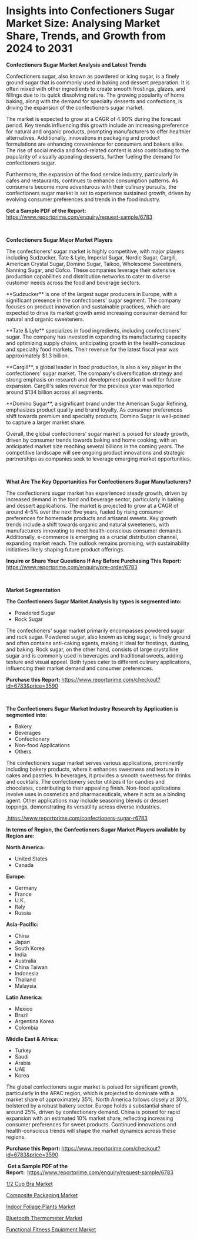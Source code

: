 <p><h1>Insights into Confectioners Sugar Market Size: Analysing Market Share, Trends, and Growth from 2024 to 2031</h1></p><p><strong>Confectioners Sugar Market Analysis and Latest Trends</strong></p>
<p><p>Confectioners sugar, also known as powdered or icing sugar, is a finely ground sugar that is commonly used in baking and dessert preparation. It is often mixed with other ingredients to create smooth frostings, glazes, and fillings due to its quick dissolving nature. The growing popularity of home baking, along with the demand for specialty desserts and confections, is driving the expansion of the confectioners sugar market.</p><p>The market is expected to grow at a CAGR of 4.90% during the forecast period. Key trends influencing this growth include an increasing preference for natural and organic products, prompting manufacturers to offer healthier alternatives. Additionally, innovations in packaging and product formulations are enhancing convenience for consumers and bakers alike. The rise of social media and food-related content is also contributing to the popularity of visually appealing desserts, further fueling the demand for confectioners sugar.</p><p>Furthermore, the expansion of the food service industry, particularly in cafes and restaurants, continues to enhance consumption patterns. As consumers become more adventurous with their culinary pursuits, the confectioners sugar market is set to experience sustained growth, driven by evolving consumer preferences and trends in the food industry.</p></p>
<p><strong>Get a Sample PDF of the Report:&nbsp;</strong> <a href="https://www.reportprime.com/enquiry/request-sample/6783">https://www.reportprime.com/enquiry/request-sample/6783</a></p>
<p>&nbsp;</p>
<p><strong>Confectioners Sugar Major Market Players</strong></p>
<p><p>The confectioners' sugar market is highly competitive, with major players including Sudzucker, Tate & Lyle, Imperial Sugar, Nordic Sugar, Cargill, American Crystal Sugar, Domino Sugar, Taikoo, Wholesome Sweeteners, Nanning Sugar, and Cofco. These companies leverage their extensive production capabilities and distribution networks to cater to diverse customer needs across the food and beverage sectors.</p><p>**Sudzucker** is one of the largest sugar producers in Europe, with a significant presence in the confectioners' sugar segment. The company focuses on product innovation and sustainable practices, which are expected to drive its market growth amid increasing consumer demand for natural and organic sweeteners.</p><p>**Tate & Lyle** specializes in food ingredients, including confectioners' sugar. The company has invested in expanding its manufacturing capacity and optimizing supply chains, anticipating growth in the health-conscious and specialty food markets. Their revenue for the latest fiscal year was approximately $1.3 billion.</p><p>**Cargill**, a global leader in food production, is also a key player in the confectioners' sugar market. The company's diversification strategy and strong emphasis on research and development position it well for future expansion. Cargill's sales revenue for the previous year was reported around $134 billion across all segments.</p><p>**Domino Sugar**, a significant brand under the American Sugar Refining, emphasizes product quality and brand loyalty. As consumer preferences shift towards premium and specialty products, Domino Sugar is well-poised to capture a larger market share.</p><p>Overall, the global confectioners' sugar market is poised for steady growth, driven by consumer trends towards baking and home cooking, with an anticipated market size reaching several billions in the coming years. The competitive landscape will see ongoing product innovations and strategic partnerships as companies seek to leverage emerging market opportunities.</p></p>
<p>&nbsp;</p>
<p><strong>What Are The Key Opportunities For Confectioners Sugar Manufacturers?</strong></p>
<p><p>The confectioners sugar market has experienced steady growth, driven by increased demand in the food and beverage sector, particularly in baking and dessert applications. The market is projected to grow at a CAGR of around 4-5% over the next five years, fueled by rising consumer preferences for homemade products and artisanal sweets. Key growth trends include a shift towards organic and natural sweeteners, with manufacturers innovating to meet health-conscious consumer demands. Additionally, e-commerce is emerging as a crucial distribution channel, expanding market reach. The outlook remains promising, with sustainability initiatives likely shaping future product offerings.</p></p>
<p><strong>Inquire or Share Your Questions If Any Before Purchasing This Report:</strong> <a href="https://www.reportprime.com/enquiry/pre-order/6783">https://www.reportprime.com/enquiry/pre-order/6783</a></p>
<p>&nbsp;</p>
<p><strong>Market Segmentation</strong></p>
<p><strong>The Confectioners Sugar Market Analysis by types is segmented into:</strong></p>
<p><ul><li>Powdered Sugar</li><li>Rock Sugar</li></ul></p>
<p><p>The confectioners' sugar market primarily encompasses powdered sugar and rock sugar. Powdered sugar, also known as icing sugar, is finely ground and often contains anti-caking agents, making it ideal for frostings, dusting, and baking. Rock sugar, on the other hand, consists of large crystalline sugar and is commonly used in beverages and traditional sweets, adding texture and visual appeal. Both types cater to different culinary applications, influencing their market demand and consumer preferences.</p></p>
<p><strong>Purchase this Report:&nbsp;</strong><a href="https://www.reportprime.com/checkout?id=6783&price=3590">https://www.reportprime.com/checkout?id=6783&price=3590</a></p>
<p>&nbsp;</p>
<p><strong>The Confectioners Sugar Market Industry Research by Application is segmented into:</strong></p>
<p><ul><li>Bakery</li><li>Beverages</li><li>Confectionery</li><li>Non-food Applications</li><li>Others</li></ul></p>
<p><p>The confectioners sugar market serves various applications, prominently including bakery products, where it enhances sweetness and texture in cakes and pastries. In beverages, it provides a smooth sweetness for drinks and cocktails. The confectionery sector utilizes it for candies and chocolates, contributing to their appealing finish. Non-food applications involve uses in cosmetics and pharmaceuticals, where it acts as a binding agent. Other applications may include seasoning blends or dessert toppings, demonstrating its versatility across diverse industries.</p></p>
<p><a href="https://www.reportprime.com/confectioners-sugar-r6783">&nbsp;https://www.reportprime.com/confectioners-sugar-r6783</a></p>
<p><strong>In terms of Region, the Confectioners Sugar Market Players available by Region are:</strong></p>
<p>
    <p> <strong> North America: </strong>
        <ul>
            <li>United States</li>
            <li>Canada</li>
        </ul>
        </p> 
    <p> <strong> Europe: </strong>
        <ul>
            <li>Germany</li>
            <li>France</li>
            <li>U.K.</li>
            <li>Italy</li>
            <li>Russia</li>
        </ul>
        </p> 
    <p> <strong> Asia-Pacific: </strong>
        <ul>
            <li>China</li>
            <li>Japan</li>
            <li>South Korea</li>
            <li>India</li>
            <li>Australia</li>
            <li>China Taiwan</li>
            <li>Indonesia</li>
            <li>Thailand</li>
            <li>Malaysia</li>
        </ul>
        </p> 
    <p> <strong> Latin America: </strong>
        <ul>
            <li>Mexico</li>
            <li>Brazil</li>
            <li>Argentina Korea</li>
            <li>Colombia</li>
        </ul>
        </p> 
    <p> <strong> Middle East & Africa: </strong>
        <ul>
            <li>Turkey</li>
            <li>Saudi</li>
            <li>Arabia</li>
            <li>UAE</li>
            <li>Korea</li>
        </ul>
    </p>
    </p>
<p><p>The global confectioners sugar market is poised for significant growth, particularly in the APAC region, which is projected to dominate with a market share of approximately 35%. North America follows closely at 30%, bolstered by a robust bakery sector. Europe holds a substantial share of around 25%, driven by confectionery demand. China is poised for rapid expansion with an estimated 10% market share, reflecting increasing consumer preferences for sweet products. Continued innovations and health-conscious trends will shape the market dynamics across these regions.</p></p>
<p><strong>Purchase this Report: </strong><a href="https://www.reportprime.com/checkout?id=6783&price=3590">https://www.reportprime.com/checkout?id=6783&price=3590</a></p>
<p>&nbsp;<strong>Get a Sample PDF of the Report:&nbsp;&nbsp;</strong><a href="https://www.reportprime.com/enquiry/request-sample/6783">https://www.reportprime.com/enquiry/request-sample/6783</a></p>
<p><strong></strong></p>
<p><p><a href="https://issuu.com/reportprime-2/docs/12-cup-bra-market-size-2030.pptx_5160617ef33d77">1/2 Cup Bra Market</a></p><p><a href="https://www.linkedin.com/pulse/what-driving-global-composite-packaging-market-dive-trends-a4lve?trackingId=6k%2FWfJ4zTqqc9w1hsm7nRw%3D%3D">Composite Packaging Market</a></p><p><a href="https://medium.com/@adam.dyer78678/emerging-indoor-foliage-plants-market-opportunities-market-analysis-for-investors-and-stakeholders-6cdd0f39b2b3">Indoor Foliage Plants Market</a></p><p><a href="https://medium.com/@adam.dyer78678/a-comprehensive-look-at-product-type-magnetic-wall-mounted-vertical-and-application-ab67e13a8b8a">Bluetooth Thermometer Market</a></p><p><a href="https://www.linkedin.com/pulse/functional-fitness-equipment-market-share-analysis-q00wc?trackingId=MXbVtLieSh%2BQcv5DuNTS5g%3D%3D">Functional Fitness Equipment Market</a></p></p>